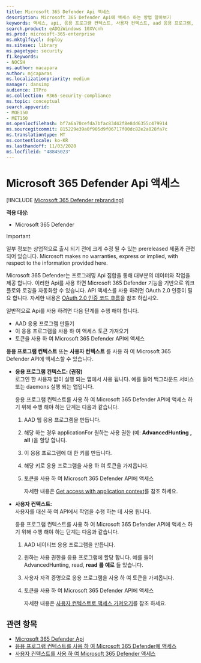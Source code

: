```yaml
---
title: Microsoft 365 Defender Api 액세스
description: Microsoft 365 Defender Api에 액세스 하는 방법 알아보기
keywords: 액세스, api, 응용 프로그램 컨텍스트, 사용자 컨텍스트, aad 응용 프로그램, 액세스 토큰
search.product: eADQiWindows 10XVcnh
ms.prod: microsoft-365-enterprise
ms.mktglfcycl: deploy
ms.sitesec: library
ms.pagetype: security
f1.keywords:
- NOCSH
ms.author: macapara
author: mjcaparas
ms.localizationpriority: medium
manager: dansimp
audience: ITPro
ms.collection: M365-security-compliance
ms.topic: conceptual
search.appverid:
- MOE150
- MET150
ms.openlocfilehash: bf7a6a70cefda7bfac83d42f8e8dd6355c479914
ms.sourcegitcommit: 815229e39a0f905d9f06717f00dc82e2a028fa7c
ms.translationtype: MT
ms.contentlocale: ko-KR
ms.lasthandoff: 11/03/2020
ms.locfileid: "48845023"
---
```

# <a name="access-the-microsoft-365-defender-apis"></a>Microsoft 365 Defender Api 액세스

[!INCLUDE [Microsoft 365 Defender rebranding](../includes/microsoft-defender.md)]


**적용 대상:**
- Microsoft 365 Defender

>[!IMPORTANT] 
>일부 정보는 상업적으로 출시 되기 전에 크게 수정 될 수 있는 prereleased 제품과 관련 되어 있습니다. Microsoft makes no warranties, express or implied, with respect to the information provided here.


 Microsoft 365 Defender는 프로그래밍 Api 집합을 통해 대부분의 데이터와 작업을 제공 합니다. 이러한 Api를 사용 하면 Microsoft 365 Defender 기능을 기반으로 워크플로와 로깅을 자동화할 수 있습니다. API 액세스를 사용 하려면 OAuth 2.0 인증이 필요 합니다. 자세한 내용은 [OAuth 2.0 인증 코드 흐름](https://docs.microsoft.com/azure/active-directory/develop/active-directory-v2-protocols-oauth-code)을 참조 하십시오.


일반적으로 Api를 사용 하려면 다음 단계를 수행 해야 합니다.
- AAD 응용 프로그램 만들기
- 이 응용 프로그램을 사용 하 여 액세스 토큰 가져오기
- 토큰을 사용 하 여 Microsoft 365 Defender API에 액세스


**응용 프로그램 컨텍스트** 또는 **사용자 컨텍스트** 를 사용 하 여 Microsoft 365 Defender API에 액세스할 수 있습니다.

- **응용 프로그램 컨텍스트: (권장)** <br>
    로그인 한 사용자 없이 실행 되는 앱에서 사용 됩니다. 예를 들어 백그라운드 서비스 또는 daemons 실행 되는 앱입니다.

    응용 프로그램 컨텍스트를 사용 하 여 Microsoft 365 Defender API에 액세스 하기 위해 수행 해야 하는 단계는 다음과 같습니다.

  1. AAD 웹 응용 프로그램을 만듭니다.
  2. 해당 하는 경우 applicationFor 원하는 사용 권한 (예: **AdvancedHunting** **, all** )을 할당 합니다. 
  3. 이 응용 프로그램에 대 한 키를 만듭니다.
  4. 해당 키로 응용 프로그램을 사용 하 여 토큰을 가져옵니다.
  5. 토큰을 사용 하 여 Microsoft 365 Defender API에 액세스

     자세한 내용은 [Get access with application context](api-create-app-web.md)를 참조 하세요.


- **사용자 컨텍스트:** <br>
    사용자를 대신 하 여 API에서 작업을 수행 하는 데 사용 됩니다.

    응용 프로그램 컨텍스트를 사용 하 여 Microsoft 365 Defender API에 액세스 하기 위해 수행 해야 하는 단계는 다음과 같습니다.
  1. AAD 네이티브 응용 프로그램을 만듭니다.
  2. 원하는 사용 권한을 응용 프로그램에 할당 합니다. 예를 들어 AdvancedHunting, read, **read** **를 예로** 들 있습니다.
  3. 사용자 자격 증명으로 응용 프로그램을 사용 하 여 토큰을 가져옵니다.
  4. 토큰을 사용 하 여 Microsoft 365 Defender API에 액세스

     자세한 내용은 [사용자 컨텍스트로 액세스 가져오기](api-create-app-user-context.md)를 참조 하세요.


## <a name="related-topics"></a>관련 항목
- [Microsoft 365 Defender Api](api-supported.md)
- [응용 프로그램 컨텍스트를 사용 하 여 Microsoft 365 Defender에 액세스](api-create-app-web.md)
- [사용자 컨텍스트를 사용 하 여 Microsoft 365 Defender 액세스](api-create-app-user-context.md)
